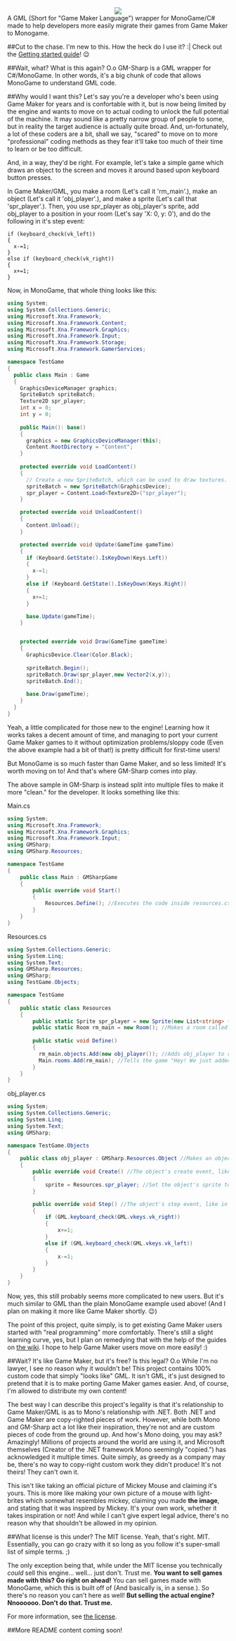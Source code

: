 ﻿<div align="center"><img src="https://raw.githubusercontent.com/Radfordhound/Gamemaker-Sharp/master/logos/logo256.png"></img></div>  
A GML (Short for "Game Maker Language") wrapper for MonoGame/C# made to help developers more easily migrate their games from Game Maker to Monogame.

##Cut to the chase. I'm new to this. How the heck do I use it? :|
Check out the [Getting started guide](https://github.com/Radfordhound/Gamemaker-Sharp/wiki/Getting-Started)! :wink:

##Wait, what? What is this again? O.o
GM-Sharp is a GML wrapper for C#/MonoGame. In other words, it's a big chunk of code that allows MonoGame to understand GML code.

##Why would I want this?
Let's say you're a developer who's been using Game Maker for years and is confortable with it, but is now being limited by the engine and wants to move on to actual coding to unlock the full potential of the machine. It may sound like a pretty narrow group of people to some, but in reality the target audience is actually quite broad. And, un-fortunately, a lot of these coders are a bit, shall we say, "scared" to move on to more "professional" coding methods as they fear it'll take too much of their time to learn or be too difficult.

And, in a way, they'd be right. For example, let's take a simple game which draws an object to the screen and moves it around based upon keyboard button presses.

In Game Maker/GML, you make a room (Let's call it 'rm_main'.), make an object (Let's call it 'obj_player'.), and make a sprite (Let's call that 'spr_player'.). Then, you use spr_player as obj_player's sprite, add obj_player to a position in your room (Let's say 'X: 0, y: 0'), and do the following in it's step event:

```Delphi
if (keyboard_check(vk_left))
{
  x-=1;
}
else if (keyboard_check(vk_right))
{
  x+=1;
}
```

Now, in MonoGame, that whole thing looks like this:

```C#
using System;
using System.Collections.Generic;
using Microsoft.Xna.Framework;
using Microsoft.Xna.Framework.Content;
using Microsoft.Xna.Framework.Graphics;
using Microsoft.Xna.Framework.Input;
using Microsoft.Xna.Framework.Storage;
using Microsoft.Xna.Framework.GamerServices;

namespace TestGame
{
  public class Main : Game
  {
    GraphicsDeviceManager graphics;
    SpriteBatch spriteBatch;
    Texture2D spr_player;
    int x = 0;
    int y = 0;
  
    public Main(): base()
    {
      graphics = new GraphicsDeviceManager(this);
      Content.RootDirectory = "Content";
    }
  
    protected override void LoadContent()
    {
      // Create a new SpriteBatch, which can be used to draw textures.
      spriteBatch = new SpriteBatch(GraphicsDevice);
      spr_player = Content.Load<Texture2D>("spr_player");
    }

    protected override void UnloadContent()
    {
      Content.Unload();
    }

    protected override void Update(GameTime gameTime)
    {
      if (Keyboard.GetState().IsKeyDown(Keys.Left))
      {
        x-=1;
      }
      else if (Keyboard.GetState().IsKeyDown(Keys.Right))
      {
        x+=1;
      }

      base.Update(gameTime);
    }


    protected override void Draw(GameTime gameTime)
    {
      GraphicsDevice.Clear(Color.Black);
  
      spriteBatch.Begin();
      spriteBatch.Draw(spr_player,new Vector2(x,y));
      spriteBatch.End();
  
      base.Draw(gameTime);
    }
  }
}
```

Yeah, a little complicated for those new to the engine! Learning how it works takes a decent amount of time, and managing to port your current Game Maker games to it without optimization problems/sloppy code (Even the above example had a bit of that!) is pretty difficult for first-time users!

But MonoGame is so much faster than Game Maker, and so less limited! It's worth moving on to! And that's where GM-Sharp comes into play.

The above sample in GM-Sharp is instead split into multiple files to make it more "clean." for the developer. It looks something like this:

Main.cs
```C#
using System;
using Microsoft.Xna.Framework;
using Microsoft.Xna.Framework.Graphics;
using Microsoft.Xna.Framework.Input;
using GMSharp;
using GMSharp.Resources;

namespace TestGame
{
    public class Main : GMSharpGame
    {
        public override void Start()
        {
            Resources.Define(); //Executes the code inside resources.cs
        }
    }
}
```

Resources.cs
```C#
using System.Collections.Generic;
using System.Linq;
using System.Text;
using GMSharp.Resources;
using GMSharp;
using TestGame.Objects;

namespace TestGame
{
    public static class Resources
    {
        public static Sprite spr_player = new Sprite(new List<string> { "spr_player" }); //Makes a sprite called 'spr_player'.
        public static Room rm_main = new Room(); //Makes a room called 'rm_main'.
        
        public static void Define()
        {
          rm_main.objects.Add(new obj_player()); //Adds obj_player to rm_main.
          Main.rooms.Add(rm_main); //Tells the game "Hey! We just added a new room called 'rm_main'!"
        }
    }
}
```

obj_player.cs
```C#
using System;
using System.Collections.Generic;
using System.Linq;
using System.Text;
using GMSharp;

namespace TestGame.Objects
{
    public class obj_player : GMSharp.Resources.Object //Makes an object called 'obj_player'.
    {
        public override void Create() //The object's create event, like in Game Maker.
        {
            sprite = Resources.spr_player; //Set the object's sprite to 'spr_player'.
        }

        public override void Step() //The object's step event, like in Game Maker.
        {
            if (GML.keyboard_check(GML.vkeys.vk_right))
            {
                x+=1;
            }
            else if (GML.keyboard_check(GML.vkeys.vk_left))
            {
                x-=1;
            }
        }
    }
}
```

Now, yes, this still probably seems more complicated to new users. But it's much similar to GML than the plain MonoGame example used above! (And I plan on making it more like Game Maker shortly. :wink:)

The point of this project, quite simply, is to get existing Game Maker users started with "real programming" more comfortably. There's still a slight learning curve, yes, but I plan on remedying that with the help of the guides on [the wiki](https://github.com/Radfordhound/Gamemaker-Sharp/wiki). I hope to help Game Maker users move on more easily! :)

##Wait? It's like Game Maker, but it's free? Is this legal? O.o
While I'm no lawyer, I see no reason why it wouldn't be! This project contains 100% custom code that simply "looks like" GML. It isn't GML, it's just designed to pretend that it is to make porting Game Maker games easier. And, of course, I'm allowed to distribute my own content!

The best way I can describe this project's legality is that it's relationship to Game Maker/GML is as to Mono's relationship with .NET. Both .NET and Game Maker are copy-righted pieces of work. However, while both Mono and GM-Sharp act a lot like their inspiration, they're not and are custom pieces of code from the ground up. And how's Mono doing, you may ask? Amazingly! Millions of projects around the world are using it, and Microsoft themselves (Creator of the .NET framework Mono seemingly "copied.") has acknowledged it multiple times. Quite simply, as greedy as a company may be, there's no way to copy-right custom work they didn't produce! It's not theirs! They can't own it.

This isn't like taking an official picture of Mickey Mouse and claiming it's yours. This is more like making your own picture of a mouse with light-brites which somewhat resembles mickey, claiming you made **the image**, and stating that it was inspired by Mickey. It's your own work, whether it takes inspiration or not! And while I can't give expert legal advice, there's no reason why that shouldn't be allowed in my opinion.

##What license is this under?
The MIT license. Yeah, that's right. MIT. Essentially, you can go crazy with it so long as you follow it's super-small list of simple terms. ;)

The only exception being that, while under the MIT license you technically *could* sell this engine... well... just don't. Trust me. **You want to sell games made with this? Go right on ahead!** You can sell games made with MonoGame, which this is built off of (And basically is, in a sense.). So there's no reason you can't here as well! **But selling the actual engine? Nnoooooo. Don't do that. Trust me.**

For more information, see [the license](https://github.com/Radfordhound/Gamemaker-Sharp/blob/master/LICENSE).

##More README content coming soon!